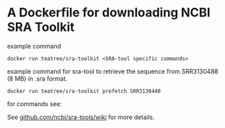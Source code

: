 # A Dockerfile for downloading NCBI SRA Toolkit

example command
``` 
docker run teatree/sra-toolkit <SRA-tool specific commands>  
```
example command for sra-tool to retrieve the sequence from SRR3130488 (8 MB) in .sra format.

```
docker run teatree/sra-toolkit prefetch SRR3130448
```

for commands see:

See [github.com/ncbi/sra-tools/wiki](https://github.com/ncbi/sra-tools/wiki/) for more details.
